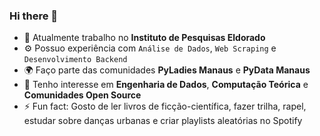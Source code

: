### Hi there 👋

- 🏢 Atualmente trabalho no **Instituto de Pesquisas Eldorado**
- ⚙️ Possuo experiência com `Análise de Dados`, `Web Scraping` e `Desenvolvimento Backend`
- 🌍 Faço parte das comunidades **PyLadies Manaus** e **PyData Manaus**
- 💬 Tenho interesse em **Engenharia de Dados**, **Computação Teórica** e **Comunidades Open Source**
- ⚡️ Fun fact: Gosto de ler livros de ficção-científica, fazer trilha, rapel, estudar sobre danças urbanas e criar playlists aleatórias no Spotify
